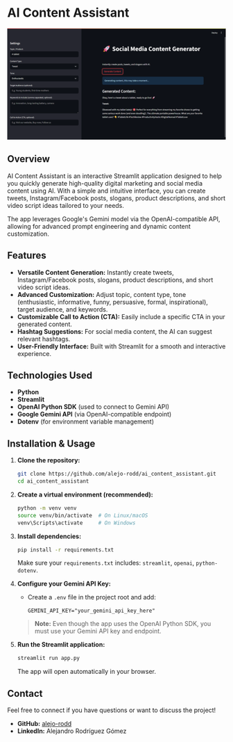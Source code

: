 # AI Content Assistant

![App Screenshot](./assets/image.png)

## Overview

AI Content Assistant is an interactive Streamlit application designed to help you quickly generate high-quality digital marketing and social media content using AI. With a simple and intuitive interface, you can create tweets, Instagram/Facebook posts, slogans, product descriptions, and short video script ideas tailored to your needs.

The app leverages Google's Gemini model via the OpenAI-compatible API, allowing for advanced prompt engineering and dynamic content customization.

## Features

- **Versatile Content Generation:** Instantly create tweets, Instagram/Facebook posts, slogans, product descriptions, and short video script ideas.
- **Advanced Customization:** Adjust topic, content type, tone (enthusiastic, informative, funny, persuasive, formal, inspirational), target audience, and keywords.
- **Customizable Call to Action (CTA):** Easily include a specific CTA in your generated content.
- **Hashtag Suggestions:** For social media content, the AI can suggest relevant hashtags.
- **User-Friendly Interface:** Built with Streamlit for a smooth and interactive experience.

## Technologies Used

- **Python**
- **Streamlit**
- **OpenAI Python SDK** (used to connect to Gemini API)
- **Google Gemini API** (via OpenAI-compatible endpoint)
- **Dotenv** (for environment variable management)

## Installation & Usage

1. **Clone the repository:**
    ```bash
    git clone https://github.com/alejo-rodd/ai_content_assistant.git
    cd ai_content_assistant
    ```

2. **Create a virtual environment (recommended):**
    ```bash
    python -m venv venv
    source venv/bin/activate  # On Linux/macOS
    venv\Scripts\activate     # On Windows
    ```

3. **Install dependencies:**
    ```bash
    pip install -r requirements.txt
    ```
    Make sure your `requirements.txt` includes: `streamlit`, `openai`, `python-dotenv`.

4. **Configure your Gemini API Key:**
    - Create a `.env` file in the project root and add:
      ```
      GEMINI_API_KEY="your_gemini_api_key_here"
      ```
    > **Note:** Even though the app uses the OpenAI Python SDK, you must use your Gemini API key and endpoint.

5. **Run the Streamlit application:**
    ```bash
    streamlit run app.py
    ```
    The app will open automatically in your browser.

## Contact

Feel free to connect if you have questions or want to discuss the project!

- **GitHub:** [alejo-rodd](https://github.com/alejo-rodd)
- **LinkedIn:** Alejandro Rodríguez Gómez